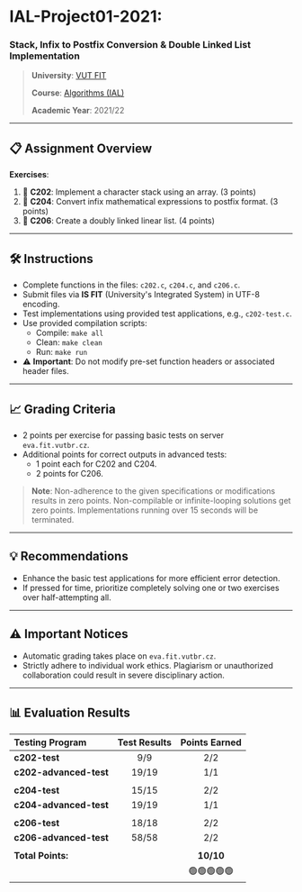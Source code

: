 # **IAL-Project01-2021**:

### Stack, Infix to Postfix Conversion & Double Linked List Implementation

> **University**: [VUT FIT](https://www.fit.vut.cz/)
>
> **Course**: [Algorithms (IAL)](https://www.fit.vut.cz/study/course/268213/)
>
> **Academic Year**: 2021/22

---

## 📋 **Assignment Overview**

**Exercises**:

1. 📘 **C202**: Implement a character stack using an array. (3 points)
2. 📘 **C204**: Convert infix mathematical expressions to postfix format. (3 points)
3. 📘 **C206**: Create a doubly linked linear list. (4 points)

---

## 🛠 **Instructions**

-   Complete functions in the files: `c202.c`, `c204.c`, and `c206.c`.
-   Submit files via **IS FIT** (University's Integrated System) in UTF-8 encoding.
-   Test implementations using provided test applications, e.g., `c202-test.c`.
-   Use provided compilation scripts:
    -   Compile: `make all`
    -   Clean: `make clean`
    -   Run: `make run`
-   ⚠️ **Important**: Do not modify pre-set function headers or associated header files.

---

## 📈 **Grading Criteria**

-   2 points per exercise for passing basic tests on server `eva.fit.vutbr.cz`.
-   Additional points for correct outputs in advanced tests:
    -   1 point each for C202 and C204.
    -   2 points for C206.

> **Note**: Non-adherence to the given specifications or modifications results in zero points. Non-compilable or infinite-looping solutions get zero points. Implementations running over 15 seconds will be terminated.

---

## 💡 **Recommendations**

-   Enhance the basic test applications for more efficient error detection.
-   If pressed for time, prioritize completely solving one or two exercises over half-attempting all.

---

## ⚠️ **Important Notices**

-   Automatic grading takes place on `eva.fit.vutbr.cz`.
-   Strictly adhere to individual work ethics. Plagiarism or unauthorized collaboration could result in severe disciplinary action.

---

## 📊 **Evaluation Results**

| Testing Program        | Test Results | Points Earned |
| :--------------------- | :----------: | :-----------: |
| **c202-test**          |     9/9      |      2/2      |
| **c202-advanced-test** |    19/19     |      1/1      |
|                        |              |               |
| **c204-test**          |    15/15     |      2/2      |
| **c204-advanced-test** |    19/19     |      1/1      |
|                        |              |               |
| **c206-test**          |    18/18     |      2/2      |
| **c206-advanced-test** |    58/58     |      2/2      |
|                        |              |               |
| **Total Points:**      |              |   **10/10**   |
|                        |              |  🟢🟢🟢🟢🟢   |

